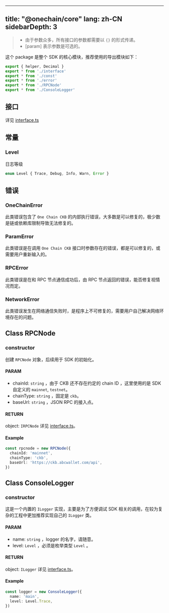 ---
title: "@onechain/core"
lang: zh-CN
sidebarDepth: 3
----------

> - 由于参数众多，所有接口的参数都需要以 `{}` 的形式传递。
> - [param] 表示参数是可选的。

这个 package 是整个 SDK 的核心模块，推荐使用的导出模块如下：

```typescript
export { helper, Decimal }
export * from './interface'
export * from './const'
export * from './error'
export * from './RPCNode'
export * from './ConsoleLogger'
```

## 接口

详见 [interface.ts]

## 常量

### Level

日志等级

```typescript
enum Level { Trace, Debug, Info, Warn, Error }
```

## 错误

### OneChainError

此类错误包含了 `One Chain CKB` 的内部执行错误，大多数是可以修复的，极少数是链或依赖库限制导致无法修复的。

### ParamError

此类错误是在调用 `One Chain CKB` 接口时参数存在的错误，都是可以修复的，或需要用户重新输入的。

### RPCError

此类错误是在和 RPC 节点通信成功后，由 RPC 节点返回的错误，能否修复视情况而定。

### NetworkError

此类错误发生在网络通信失败时，是程序上不可修复的，需要用户自己解决网络环境存在的问题。

## Class RPCNode

### constructor

创建 `RPCNode` 对象，后续用于 SDK 的初始化。

#### PARAM

- chainId: `string` ，由于 CKB 还不存在约定的 chain ID ，这里使用的是 SDK 自定义的 `mainnet`, `testnet`。
- chainType: `string` ，固定是 `ckb`。
- baseUrl: `string` ，JSON RPC 的接入点。

#### RETURN

object: `IRPCNode` 详见 [interface.ts]。

#### Example

```typescript
const rpcnode = new RPCNode({
  chainId: 'mainnet',
  chainType: 'ckb',
  baseUrl: 'https://ckb.abcwallet.com/api',
})
```

## Class ConsoleLogger

### constructor

这是一个内置的 `ILogger` 实现，主要是为了方便调试 SDK 相关的调用，在较为复杂的工程中更加推荐实现自己的 `ILogger` 类。

#### PARAM

- name: `string` ，logger 的名字，请随意。
- level: `Level` ，必须是枚举类型 `Level` 。

#### RETURN

object: `ILogger` 详见 [interface.ts]。

#### Example

```typescript
const logger = new ConsoleLogger({
  name: 'main',
  level: Level.Trace,
})
```

[interface.ts]: https://github.com/BlockABC/one_chain_ckb/blob/master/packages/core/src/interface.ts
